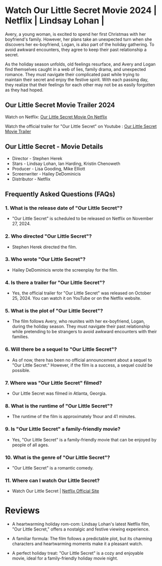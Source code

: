 # Watch Our Little Secret Movie 2024 | Netflix | Lindsay Lohan |

Avery, a young woman, is excited to spend her first Christmas with her boyfriend's family. However, her plans take an unexpected turn when she discovers her ex-boyfriend, Logan, is also part of the holiday gathering. To avoid awkward encounters, they agree to keep their past relationship a secret.

As the holiday season unfolds, old feelings resurface, and Avery and Logan find themselves caught in a web of lies, family drama, and unexpected romance. They must navigate their complicated past while trying to maintain their secret and enjoy the festive spirit. With each passing day, they realize that their feelings for each other may not be as easily forgotten as they had hoped.

## Our Little Secret Movie Trailer 2024

Watch on Netflix: [Our Little Secret Movie On Netflix](https://www.netflix.com/title/81498404)

Watch the official trailer for "Our Little Secret" on Youtube : [Our Little Secret Movie Trailer](https://www.youtube.com/watch?v=fcc9G9PXTEE)

## Our Little Secret - Movie Details

-  Director - Stephen Herek
-  Stars - Lindsay Lohan, Ian Harding, Kristin Chenoweth
-  Producer - Lisa Gooding, Mike Elliott
-  Screenwriter - Hailey DeDominicis
-  Distributor - Netflix


## Frequently Asked Questions (FAQs)

### 1. What is the release date of "Our Little Secret"?
- "Our Little Secret" is scheduled to be released on Netflix on November 27, 2024.

### 2. Who directed "Our Little Secret"?
- Stephen Herek directed the film.

### 3. Who wrote "Our Little Secret"?
- Hailey DeDominicis wrote the screenplay for the film.

### 4. Is there a trailer for "Our Little Secret"?
- Yes, the official trailer for "Our Little Secret" was released on October 25, 2024. You can watch it on YouTube or on the Netflix website.

### 5. What is the plot of "Our Little Secret"?
- The film follows Avery, who reunites with her ex-boyfriend, Logan, during the holiday season. They must navigate their past relationship while pretending to be strangers to avoid awkward encounters with their families.

### 6. Will there be a sequel to "Our Little Secret"?
- As of now, there has been no official announcement about a sequel to "Our Little Secret." However, if the film is a success, a sequel could be possible.

### 7. Where was "Our Little Secret" filmed?
- Our Little Secret was filmed in Atlanta, Georgia.

### 8. What is the runtime of "Our Little Secret"?
- The runtime of the film is approximately 1hour and 41 minutes.

### 9. Is "Our Little Secret" a family-friendly movie?
- Yes, "Our Little Secret" is a family-friendly movie that can be enjoyed by people of all ages.

### 10. What is the genre of "Our Little Secret"?
- "Our Little Secret" is a romantic comedy.

### 11. Where can I watch Our Little Secret?
- Watch Our Little Secret | [Netflix Official Site](https://www.netflix.com/title/81498404)

# Reviews
- A heartwarming holiday rom-com: Lindsay Lohan's latest Netflix film, "Our Little Secret," offers a nostalgic and festive viewing experience.

- A familiar formula: The film follows a predictable plot, but its charming characters and heartwarming moments make it a pleasant watch.

- A perfect holiday treat: "Our Little Secret" is a cozy and enjoyable movie, ideal for a family-friendly holiday movie night.

